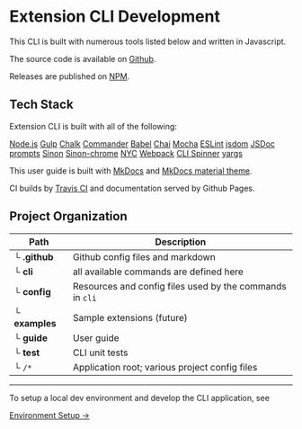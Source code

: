 # Extension CLI Development

This CLI is built with numerous tools listed below and written in Javascript. 

The source code is available on [Github](https://github.com/MobileFirstLLC/extension-cli).

Releases are published on [NPM](https://www.npmjs.com/package/extension-cli).

## Tech Stack

Extension CLI is built with all of the following:

[Node.js][0]  [Gulp][1]  [Chalk][2]  [Commander][3]  [Babel][4]  [Chai][5] [Mocha][6]  [ESLint][7]  [jsdom][8]  [JSDoc][9]  [prompts][10]  [Sinon][11] [Sinon-chrome][16]  [NYC][12]  [Webpack][13] [CLI Spinner][14]  [yargs][15]   

This user guide is built with [MkDocs](https://www.mkdocs.org/) and  [MkDocs material theme](https://squidfunk.github.io/mkdocs-material/).

CI builds by [Travis CI](https://travis-ci.org/MobileFirstLLC/extension-cli) and documentation served by Github Pages.


## Project Organization

Path | Description
--- | ---
└ **.github** | Github config files and markdown
└ **cli** |  all available commands are defined here
└ **config** | Resources and config files used by the commands in `cli`
└ **examples** | Sample extensions (future)
└ **guide** | User guide
└ **test** | CLI unit tests
└ `/*` | Application root; various project config files

* * *


To setup a local dev environment and develop the CLI application, see
 
[Environment Setup &rarr;](13-dev-env.md)



[0]: https://nodejs.org/en/
[1]: https://gulpjs.com/
[2]: https://www.npmjs.com/package/chalk
[3]: https://www.npmjs.com/package/commander
[4]: https://babeljs.io/
[5]: https://www.chaijs.com/
[6]: https://mochajs.org/
[7]: https://eslint.org/
[8]: https://github.com/jsdom/jsdom
[9]: https://jsdoc.app/
[10]: https://www.npmjs.com/package/prompts
[11]: https://sinonjs.org/
[12]: https://www.npmjs.com/package/nyc
[13]: https://webpack.js.org/
[14]: https://www.npmjs.com/package/cli-spinner
[15]: https://www.npmjs.com/package/yargs
[16]: https://github.com/acvetkov/sinon-chrome
